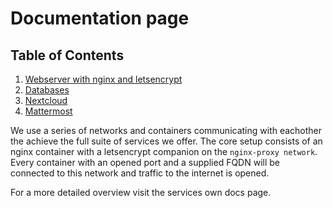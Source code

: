 # Documentation page
## Table of Contents
1. [Webserver with nginx and letsencrypt](./nginx.md)
2. [Databases](./databases.md)
3. [Nextcloud](./nextcloud.md)
4. [Mattermost](./mattermost.md)

We use a series of networks and containers communicating with eachother the achieve the full suite of services we offer. The core setup consists of an nginx container with a letsencrypt companion on the `nginx-proxy network`. Every container with an opened port and a supplied FQDN will be connected to this network and traffic to the internet is opened.



For a more detailed overview visit the services own docs page.
